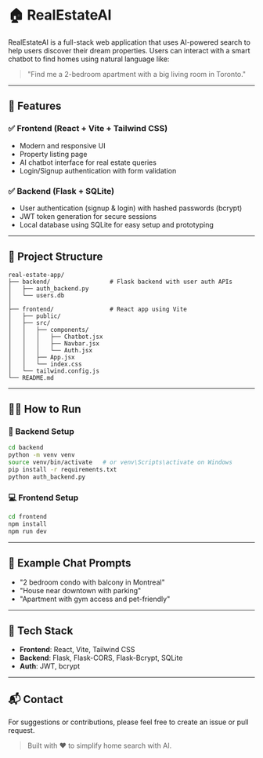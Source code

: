 # 🏠 RealEstateAI

RealEstateAI is a full-stack web application that uses AI-powered search to help users discover their dream properties. Users can interact with a smart chatbot to find homes using natural language like:

> "Find me a 2-bedroom apartment with a big living room in Toronto."

---

## 🚀 Features

### ✅ Frontend (React + Vite + Tailwind CSS)
- Modern and responsive UI
- Property listing page
- AI chatbot interface for real estate queries
- Login/Signup authentication with form validation

### ✅ Backend (Flask + SQLite)
- User authentication (signup & login) with hashed passwords (bcrypt)
- JWT token generation for secure sessions
- Local database using SQLite for easy setup and prototyping

---

## 📂 Project Structure
```
real-estate-app/
├── backend/                 # Flask backend with user auth APIs
│   ├── auth_backend.py
│   └── users.db
│
├── frontend/                # React app using Vite
│   ├── public/
│   ├── src/
│   │   ├── components/
│   │   │   ├── Chatbot.jsx
│   │   │   ├── Navbar.jsx
│   │   │   └── Auth.jsx
│   │   ├── App.jsx
│   │   └── index.css
│   └── tailwind.config.js
└── README.md
```

---

## 🧑‍💻 How to Run

### 🔧 Backend Setup
```bash
cd backend
python -m venv venv
source venv/bin/activate   # or venv\Scripts\activate on Windows
pip install -r requirements.txt
python auth_backend.py
```

### 💻 Frontend Setup
```bash
cd frontend
npm install
npm run dev
```

---

## 🧠 Example Chat Prompts
- "2 bedroom condo with balcony in Montreal"
- "House near downtown with parking"
- "Apartment with gym access and pet-friendly"

---

## 📌 Tech Stack
- **Frontend**: React, Vite, Tailwind CSS
- **Backend**: Flask, Flask-CORS, Flask-Bcrypt, SQLite
- **Auth**: JWT, bcrypt

---

## 📬 Contact
For suggestions or contributions, please feel free to create an issue or pull request.

> Built with ❤️ to simplify home search with AI.
